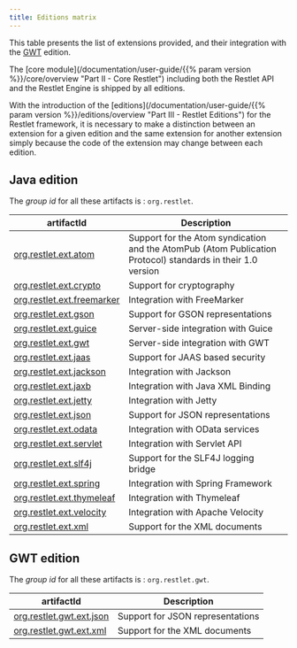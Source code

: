 ```yaml
---
title: Editions matrix
---
```


This table presents the list of extensions provided, and their integration with the [GWT](../../editions/gwt/overview "GWT") edition.

The [core module](/documentation/user-guide/{{% param version %}}/core/overview "Part II - Core Restlet") including both the Restlet API and the Restlet Engine is shipped by all editions.

With the introduction of the
[editions](/documentation/user-guide/{{% param version %}}/editions/overview "Part III - Restlet Editions")
for the Restlet framework, it is necessary to make a distinction between
an extension for a given edition and the same extension for another
extension simply because the code of the extension may change between
each edition.

## Java edition

The *group id* for all these artifacts is : `org.restlet`.

| artifactId                                                             | Description                                                                                                |
| ---------------------------------------------------------------------- | ---------------------------------------------------------------------------------------------------------- |
| [org.restlet.ext.atom](../../extensions/atom "atom")                   |Support for the Atom syndication and the AtomPub (Atom Publication Protocol) standards in their 1.0 version |
| [org.restlet.ext.crypto](../../extensions/crypto "crypto")             |Support for cryptography                                                                                    |
| [org.restlet.ext.freemarker](../../extensions/freemarker "freemarker") |Integration with FreeMarker                                                                                 |
| [org.restlet.ext.gson](../../extensions/gson "gson")                   |Support for GSON representations                                                                            |
| [org.restlet.ext.guice](../../extensions/guice "guice")                |Server-side integration with Guice                                                                          |
| [org.restlet.ext.gwt](../../extensions/gwt "gwt")                      |Server-side integration with GWT                                                                            |
| [org.restlet.ext.jaas](../../extensions/jaas "jaas")                   |Support for JAAS based security                                                                             |
| [org.restlet.ext.jackson](../../extensions/jackson "jackson")          |Integration with Jackson                                                                                    |
| [org.restlet.ext.jaxb](../../extensions/jaxb "jaxb")                   |Integration with Java XML Binding                                                                           |
| [org.restlet.ext.jetty](../../extensions/jetty "jetty")                |Integration with Jetty                                                                                      |
| [org.restlet.ext.json](../../extensions/json "json")                   |Support for JSON representations                                                                            |
| [org.restlet.ext.odata](../../extensions/odata/overview "odata")       |Integration with OData services                                                                             |
| [org.restlet.ext.servlet](../../extensions/servlet "servlet")          |Integration with Servlet API                                                                                |
| [org.restlet.ext.slf4j](../../extensions/slf4j "slf4j")                |Support for the SLF4J logging bridge                                                                        |
| [org.restlet.ext.spring](../../extensions/spring/overview "spring")    |Integration with Spring Framework                                                                           |
| [org.restlet.ext.thymeleaf](../../extensions/thymeleaf "thymeleaf")    |Integration with Thymeleaf                                                                                  |
| [org.restlet.ext.velocity](../../extensions/velocity "velocity")       |Integration with Apache Velocity                                                                            |
| [org.restlet.ext.xml](../../extensions/xml "xml")                      |Support for the XML documents                                                                               |

## GWT edition

The *group id* for all these artifacts is : `org.restlet.gwt`.

| artifactId                                               | Description                     |
| -------------------------------------------------------- | ------------------------------- |
| [org.restlet.gwt.ext.json](../../extensions/json "json") |Support for JSON representations |
| [org.restlet.gwt.ext.xml](../../extensions/xml "xml")    |Support for the XML documents    |
